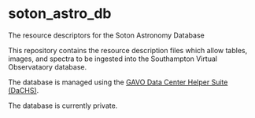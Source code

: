# soton_astro_db
The resource descriptors for the Soton Astronomy Database

This repository contains the resource description files which allow tables, images, and spectra to be ingested into the Southampton Virtual Observataory database.

The database is managed using the [GAVO Data Center Helper Suite (DaCHS)](https://docs.g-vo.org/DaCHS/).

The database is currently private.
